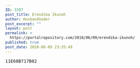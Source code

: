 ```yaml
---
ID: 3397
post_title: Erendika Ikunoh
author: HusbandVader
post_excerpt: ""
layout: post
permalink: >
  https://portalrepository.com/2018/06/09/erendika-ikunoh/
published: true
post_date: 2018-06-09 23:35:49
---
```

<pre>11E68B717B02</pre>